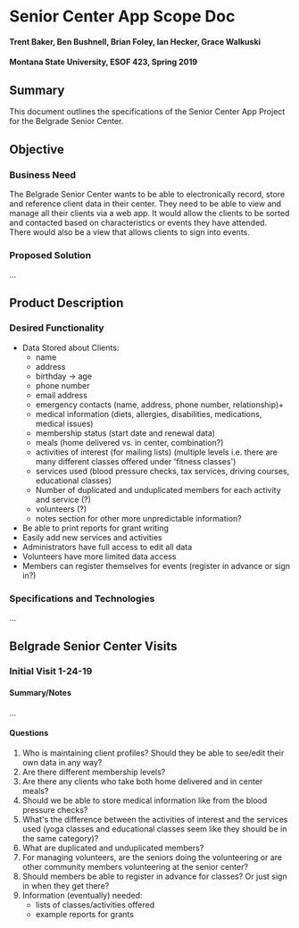 # Senior Center App Scope Doc
#### Trent Baker, Ben Bushnell, Brian Foley, Ian Hecker, Grace Walkuski
#### Montana State University, ESOF 423, Spring 2019

## Summary
This document outlines the specifications of the Senior Center App Project for the Belgrade Senior Center.

## Objective

### Business Need
The Belgrade Senior Center wants to be able to electronically record, store and reference client data in their center. They need to be able to view and manage all their clients via a web app. It would allow the clients to be sorted and contacted based on characteristics or events they have attended. There would also be a view that allows clients to sign into events. 

### Proposed Solution
...

## Product Description

### Desired Functionality
- Data Stored about Clients:
  - name
  - address
  - birthday -> age
  - phone number
  - email address
  - emergency contacts (name, address, phone number, relationship)+
  - medical information (diets, allergies, disabilities, medications, medical issues)
  - membership status (start date and renewal data)
  - meals (home delivered vs. in center, combination?)
  - activities of interest (for mailing lists) (multiple levels i.e. there are many different classes offered under 'fitness classes')
  - services used (blood pressure checks, tax services, driving courses, educational classes)
  - Number of duplicated and unduplicated members for each activity and service (?)
  - volunteers (?)
  - notes section for other more unpredictable information?
- Be able to print reports for grant writing
- Easily add new services and activities
- Administrators have full access to edit all data
- Volunteers have more limited data access
- Members can register themselves for events (register in advance or sign in?)

### Specifications and Technologies
...

## Belgrade Senior Center Visits
### Initial Visit 1-24-19
#### Summary/Notes
...
#### Questions
1. Who is maintaining client profiles? Should they be able to see/edit their own data in any way?
2. Are there different membership levels?
3. Are there any clients who take both home delivered and in center meals?
4. Should we be able to store medical information like from the blood pressure checks?
5. What's the difference between the activities of interest and the services used (yoga classes and educational classes seem like they should be in the same category)?
6. What are duplicated and unduplicated members?
7. For managing volunteers, are the seniors doing the volunteering or are other community members volunteering at the senior center?
8. Should members be able to register in advance for classes? Or just sign in when they get there?
8. Information (eventually) needed:
	- lists of classes/activities offered
	- example reports for grants
	


